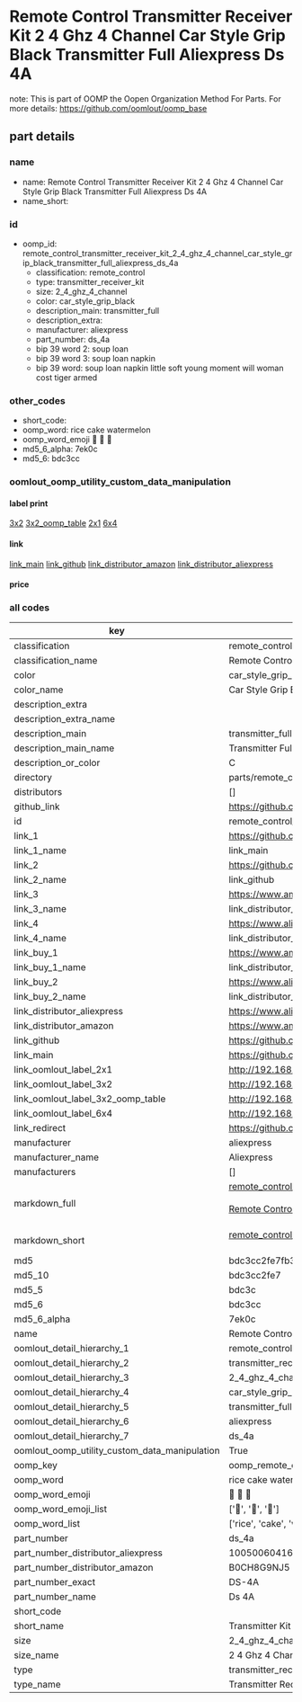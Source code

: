 # Remote Control Transmitter Receiver Kit 2 4 Ghz 4 Channel Car Style Grip Black Transmitter Full Aliexpress Ds 4A  

note: This is part of OOMP the Oopen Organization Method For Parts. For more details: https://github.com/oomlout/oomp_base

##  part details
  







### name
* name: Remote Control Transmitter Receiver Kit 2 4 Ghz 4 Channel Car Style Grip Black Transmitter Full Aliexpress Ds 4A
* name_short: 
### id
* oomp_id: remote_control_transmitter_receiver_kit_2_4_ghz_4_channel_car_style_grip_black_transmitter_full_aliexpress_ds_4a
  * classification: remote_control
  * type: transmitter_receiver_kit
  * size: 2_4_ghz_4_channel
  * color: car_style_grip_black
  * description_main: transmitter_full
  * description_extra: 
  * manufacturer: aliexpress
  * part_number: ds_4a
  * bip 39 word 2: soup loan
  * bip 39 word 3: soup loan napkin
  * bip 39 word: soup loan napkin little soft young moment will woman cost tiger armed

### other_codes
* short_code: 
* oomp_word: rice cake watermelon
* oomp_word_emoji :rice: :cake: :watermelon:
* md5_6_alpha: 7ek0c
* md5_6: bdc3cc






### oomlout_oomp_utility_custom_data_manipulation
#### label print
[3x2](http://192.168.1.245:1112/?label=oomp%207ek0c)
[3x2_oomp_table](http://192.168.1.108:1112/?label=oomp%207ek0c)
[2x1](http://192.168.1.242:1112/?label=oomp%207ek0c)
[6x4](http://192.168.1.55:1112/?label=oomp%207ek0c)    

#### link

[link_main](https://github.com/oomlout/oomlout_oomp_version_1_messy/tree/main/parts/remote_control_transmitter_receiver_kit_2_4_ghz_4_channel_car_style_grip_black_transmitter_full_aliexpress_ds_4a) [link_github](https://github.com/oomlout/oomlout_oomp_version_1_messy/tree/main/parts/remote_control_transmitter_receiver_kit_2_4_ghz_4_channel_car_style_grip_black_transmitter_full_aliexpress_ds_4a) [link_distributor_amazon](https://www.amazon.co.uk/dp/B0CH8G9NJ5) [link_distributor_aliexpress](https://www.aliexpress.com/item/1005006041694540.html)                           

#### price







### all codes 
| key | value |  
| --- | --- |  
| classification | remote_control |  
| classification_name | Remote Control |  
| color | car_style_grip_black |  
| color_name | Car Style Grip Black |  
| description_extra |  |  
| description_extra_name |  |  
| description_main | transmitter_full |  
| description_main_name | Transmitter Full |  
| description_or_color | C  |  
| directory | parts/remote_control_transmitter_receiver_kit_2_4_ghz_4_channel_car_style_grip_black_transmitter_full_aliexpress_ds_4a |  
| distributors | [] |  
| github_link | https://github.com/oomlout/oomlout_oomp_part_src/tree/main/parts/remote_control_transmitter_receiver_kit_2_4_ghz_4_channel_car_style_grip_black_transmitter_full_aliexpress_ds_4a |  
| id | remote_control_transmitter_receiver_kit_2_4_ghz_4_channel_car_style_grip_black_transmitter_full_aliexpress_ds_4a |  
| link_1 | https://github.com/oomlout/oomlout_oomp_version_1_messy/tree/main/parts/remote_control_transmitter_receiver_kit_2_4_ghz_4_channel_car_style_grip_black_transmitter_full_aliexpress_ds_4a |  
| link_1_name | link_main |  
| link_2 | https://github.com/oomlout/oomlout_oomp_version_1_messy/tree/main/parts/remote_control_transmitter_receiver_kit_2_4_ghz_4_channel_car_style_grip_black_transmitter_full_aliexpress_ds_4a |  
| link_2_name | link_github |  
| link_3 | https://www.amazon.co.uk/dp/B0CH8G9NJ5 |  
| link_3_name | link_distributor_amazon |  
| link_4 | https://www.aliexpress.com/item/1005006041694540.html |  
| link_4_name | link_distributor_aliexpress |  
| link_buy_1 | https://www.amazon.co.uk/dp/B0CH8G9NJ5 |  
| link_buy_1_name | link_distributor_amazon |  
| link_buy_2 | https://www.aliexpress.com/item/1005006041694540.html |  
| link_buy_2_name | link_distributor_aliexpress |  
| link_distributor_aliexpress | https://www.aliexpress.com/item/1005006041694540.html |  
| link_distributor_amazon | https://www.amazon.co.uk/dp/B0CH8G9NJ5 |  
| link_github | https://github.com/oomlout/oomlout_oomp_version_1_messy/tree/main/parts/remote_control_transmitter_receiver_kit_2_4_ghz_4_channel_car_style_grip_black_transmitter_full_aliexpress_ds_4a |  
| link_main | https://github.com/oomlout/oomlout_oomp_version_1_messy/tree/main/parts/remote_control_transmitter_receiver_kit_2_4_ghz_4_channel_car_style_grip_black_transmitter_full_aliexpress_ds_4a |  
| link_oomlout_label_2x1 | http://192.168.1.242:1112/?label=oomp%207ek0c |  
| link_oomlout_label_3x2 | http://192.168.1.245:1112/?label=oomp%207ek0c |  
| link_oomlout_label_3x2_oomp_table | http://192.168.1.108:1112/?label=oomp%207ek0c |  
| link_oomlout_label_6x4 | http://192.168.1.55:1112/?label=oomp%207ek0c |  
| link_redirect | https://github.com/oomlout/oomlout_oomp_version_1_messy/tree/main/parts/remote_control_transmitter_receiver_kit_2_4_ghz_4_channel_car_style_grip_black_transmitter_full_aliexpress_ds_4a |  
| manufacturer | aliexpress |  
| manufacturer_name | Aliexpress |  
| manufacturers | [] |  
| markdown_full | [remote_control_transmitter_receiver_kit_2_4_ghz_4_channel_car_style_grip_black_transmitter_full_aliexpress_ds_4a](none)<br>[](none)<br>[Remote Control Transmitter Receiver Kit 2 4 Ghz 4 Channel Car Style Grip Black Transmitter Full Aliexpress Ds 4A](none)<br><br> |  
| markdown_short | [remote_control_transmitter_receiver_kit_2_4_ghz_4_channel_car_style_grip_black_transmitter_full_aliexpress_ds_4a](none)<br><br> |  
| md5 | bdc3cc2fe7fb31dffd67282925e0c67f |  
| md5_10 | bdc3cc2fe7 |  
| md5_5 | bdc3c |  
| md5_6 | bdc3cc |  
| md5_6_alpha | 7ek0c |  
| name | Remote Control Transmitter Receiver Kit 2 4 Ghz 4 Channel Car Style Grip Black Transmitter Full Aliexpress Ds 4A |  
| oomlout_detail_hierarchy_1 | remote_control |  
| oomlout_detail_hierarchy_2 | transmitter_receiver_kit |  
| oomlout_detail_hierarchy_3 | 2_4_ghz_4_channel |  
| oomlout_detail_hierarchy_4 | car_style_grip_black |  
| oomlout_detail_hierarchy_5 | transmitter_full |  
| oomlout_detail_hierarchy_6 | aliexpress |  
| oomlout_detail_hierarchy_7 | ds_4a |  
| oomlout_oomp_utility_custom_data_manipulation | True |  
| oomp_key | oomp_remote_control_transmitter_receiver_kit_2_4_ghz_4_channel_car_style_grip_black_transmitter_full_aliexpress_ds_4a |  
| oomp_word | rice cake watermelon |  
| oomp_word_emoji | :rice: :cake: :watermelon: |  
| oomp_word_emoji_list | [':rice:', ':cake:', ':watermelon:'] |  
| oomp_word_list | ['rice', 'cake', 'watermelon'] |  
| part_number | ds_4a |  
| part_number_distributor_aliexpress | 1005006041694540 |  
| part_number_distributor_amazon | B0CH8G9NJ5 |  
| part_number_exact | DS-4A |  
| part_number_name | Ds 4A |  
| short_code |  |  
| short_name | Transmitter Kit 4 Channel |  
| size | 2_4_ghz_4_channel |  
| size_name | 2 4 Ghz 4 Channel |  
| type | transmitter_receiver_kit |  
| type_name | Transmitter Receiver Kit |  
